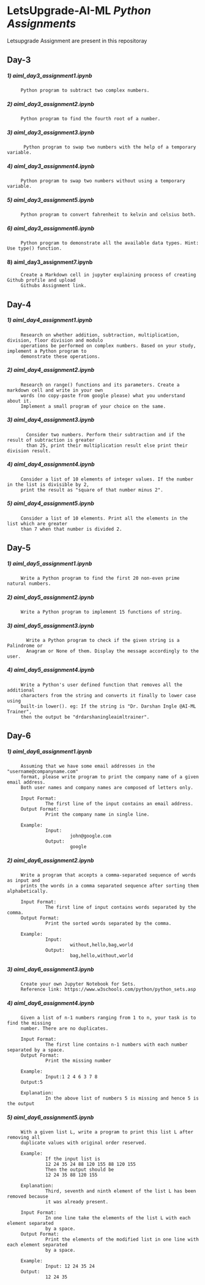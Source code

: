 # LetsUpgrade-AI-ML *Python Assignments*
Letsupgrade Assignment are present in this repositoray 

## **Day-3**

##### 1) aiml_day3_assignment1.ipynb
         Python program to subtract two complex numbers.
   
##### 2) aiml_day3_assignment2.ipynb
         Python program to find the fourth root of a number.
   
#####  3) aiml_day3_assignment3.ipynb
          Python program to swap two numbers with the help of a temporary variable.
   
##### 4) aiml_day3_assignment4.ipynb
         Python program to swap two numbers without using a temporary variable.
   
##### 5) aiml_day3_assignment5.ipynb
         Python program to convert fahrenheit to kelvin and celsius both. 
   
##### 6) aiml_day3_assignment6.ipynb
         Python program to demonstrate all the available data types. Hint: Use type() function. 
   
#### 8) aiml_day3_assignment7.ipynb
         Create a Markdown cell in jupyter explaining process of creating Github profile and upload 
         Githubs Assignment link. 

## **Day-4**

##### 1) aiml_day4_assignment1.ipynb
         Research on whether addition, subtraction, multiplication, division, floor division and modulo 
         operations be performed on complex numbers. Based on your study, implement a Python program to 
         demonstrate these operations.
   
##### 2) aiml_day4_assignment2.ipynb
         Research on range() functions and its parameters. Create a markdown cell and write in your own
         words (no copy-paste from google please) what you understand about it. 
         Implement a small program of your choice on the same. 
   
#####  3) aiml_day4_assignment3.ipynb
           Consider two numbers. Perform their subtraction and if the result of subtraction is greater 
           than 25, print their multiplication result else print their division result.
   
##### 4) aiml_day4_assignment4.ipynb
         Consider a list of 10 elements of integer values. If the number in the list is divisible by 2, 
         print the result as "square of that number minus 2". 
   
##### 5) aiml_day4_assignment5.ipynb
         Consider a list of 10 elements. Print all the elements in the list which are greater 
         than 7 when that number is divided 2.  
         
## **Day-5**

##### 1) aiml_day5_assignment1.ipynb
         Write a Python program to find the first 20 non-even prime natural numbers. 
   
##### 2) aiml_day5_assignment2.ipynb
         Write a Python program to implement 15 functions of string.  
   
#####  3) aiml_day5_assignment3.ipynb
           Write a Python program to check if the given string is a Palindrome or 
           Anagram or None of them. Display the message accordingly to the user.
   
##### 4) aiml_day5_assignment4.ipynb
         Write a Python's user defined function that removes all the additional 
         characters from the string and converts it finally to lower case using 
         built-in lower(). eg: If the string is "Dr. Darshan Ingle @AI-ML Trainer", 
         then the output be "drdarshaningleaimltrainer".  
         
         
## **Day-6**

##### 1) aiml_day6_assignment1.ipynb
         Assuming that we have some email addresses in the "username@companyname.com" 
         format, please write program to print the company name of a given email address. 
         Both user names and company names are composed of letters only.
         
         Input Format:
                  The first line of the input contains an email address.
         Output Format:
                  Print the company name in single line.

         Example:
                  Input:
                           john@google.com
                  Output:
                           google

##### 2) aiml_day6_assignment2.ipynb
         Write a program that accepts a comma-separated sequence of words as input and 
         prints the words in a comma separated sequence after sorting them alphabetically.

         Input Format:
                  The first line of input contains words separated by the comma.
         Output Format:
                  Print the sorted words separated by the comma.

         Example:
                  Input:
                           without,hello,bag,world
                  Output:
                           bag,hello,without,world  
   
#####  3) aiml_day6_assignment3.ipynb
         Create your own Jupyter Notebook for Sets.
         Reference link: https://www.w3schools.com/python/python_sets.asp
   
##### 4) aiml_day6_assignment4.ipynb
         Given a list of n-1 numbers ranging from 1 to n, your task is to find the missing 
         number. There are no duplicates.

         Input Format:
                  The first line contains n-1 numbers with each number separated by a space.
         Output Format:
                  Print the missing number

         Example:
                  Input:1 2 4 6 3 7 8
         Output:5

         Explanation:
                  In the above list of numbers 5 is missing and hence 5 is the output
                
##### 5) aiml_day6_assignment5.ipynb     
         With a given list L, write a program to print this list L after removing all 
         duplicate values with original order reserved.
         
         Example:
                  If the input list is
                  12 24 35 24 88 120 155 88 120 155
                  Then the output should be
                  12 24 35 88 120 155

         Explanation:
                  Third, seventh and ninth element of the list L has been removed because 
                  it was already present.

         Input Format:
                  In one line take the elements of the list L with each element separated 
                  by a space.
         Output Format:
                  Print the elements of the modified list in one line with each element separated 
                  by a space.

         Example:
                  Input: 12 24 35 24
         Output:
                  12 24 35


